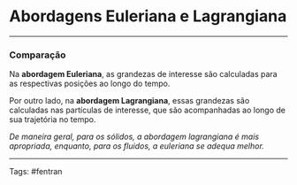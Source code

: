 # Abordagens Euleriana e Lagrangiana

---

### Comparação

Na **abordagem Euleriana**, as grandezas de interesse são calculadas para as respectivas posições ao longo do tempo.

Por outro lado, na **abordagem Lagrangiana**, essas grandezas são calculadas nas partículas de interesse, que são acompanhadas ao longo de sua trajetória no tempo.

*De maneira geral, para os sólidos, a abordagem lagrangiana é mais apropriada, enquanto, para os fluidos, a euleriana se adequa melhor.*

---

Tags: #fentran 